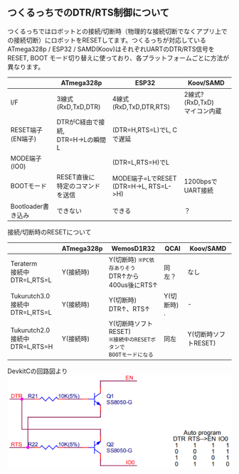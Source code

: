## つくるっちでのDTR/RTS制御について
つくるっちではロボットとの接続/切断時（物理的な接続切断でなくアプリ上での接続切断）にロボットをRESETしてます。つくるっちが対応しているATmega328p / ESP32 / SAMD(Koov)はそれぞれUARTのDTR/RTS信号をRESET, BOOT モード切り替えに使っており、各プラットフォームごとに方法が異なります。

| |ATmega328p|ESP32|Koov/SAMD|
|---|---|---|---|
|I/F|3線式 (RxD,TxD,DTR)|4線式 (RxD,TxD,DTR,RTS)|2線式? (RxD,TxD)<br />マイコン内蔵|
|RESET端子(EN端子)|DTRがC経由で接続,<br />DTR=H->Lの瞬間L|(DTR=H,RTS=L)でL, Cで遅延| |
|MODE端子(IO0)| |(DTR=L,RTS=H)でL| |
|BOOTモード|RESET直後に<br />特定のコマンドを送信|MODE端子=LでRESET<br />(DTR=H->L, RTS=L->H)|1200bpsでUART接続|
|Bootloader書き込み|できない|できる|？|

接続/切断時のRESETについて

| |ATmega328p|WemosD1R32|QCAI|Koov/SAMD|
|---|---|---|---|---|
|Teraterm<br />接続中DTR=L,RTS=L|Y(接続時)|Y(切断時) `※PC依存ありそう`<br />DTR↑から400us後にRTS↑|同左？|なし|
|Tukurutch3.0<br />接続中DTR=L,RTS=L|Y(接続時)|Y(切断時)<br />DTR↑、RTS↑|Y(切断時)<br />.| - |
|Tukurutch2.0<br />接続中DTR=L,RTS=H|Y(接続時)|Y(切断時ソフトRESET)<br />`※接続中のRESETボタンで`<br />`BOOTモードになる`|同左|Y(切断時ソフトRESET)|

DevkitCの回路図より  
![image8](images/image8.png)  
